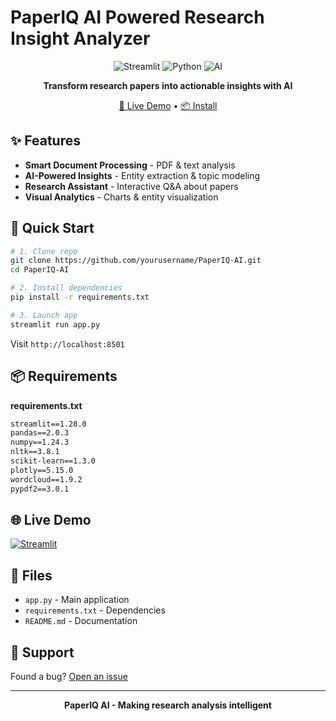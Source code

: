 # PaperIQ AI Powered Research Insight Analyzer

<div align="center">

![Streamlit](https://img.shields.io/badge/Streamlit-FF4B4B?style=for-the-badge&logo=Streamlit&logoColor=white)
![Python](https://img.shields.io/badge/Python-3776AB?style=for-the-badge&logo=python&logoColor=white)
![AI](https://img.shields.io/badge/AI-Powered-10B981?style=for-the-badge)

**Transform research papers into actionable insights with AI**

[🚀 Live Demo](#) • [📦 Install](#-quick-start)

</div>

## ✨ Features

- **Smart Document Processing** - PDF & text analysis
- **AI-Powered Insights** - Entity extraction & topic modeling  
- **Research Assistant** - Interactive Q&A about papers
- **Visual Analytics** - Charts & entity visualization

## 🚀 Quick Start

```bash
# 1. Clone repo
git clone https://github.com/yourusername/PaperIQ-AI.git
cd PaperIQ-AI

# 2. Install dependencies
pip install -r requirements.txt

# 3. Launch app
streamlit run app.py
```

Visit `http://localhost:8501`

## 📦 Requirements

**requirements.txt**
```txt
streamlit==1.28.0
pandas==2.0.3
numpy==1.24.3
nltk==3.8.1
scikit-learn==1.3.0
plotly==5.15.0
wordcloud==1.9.2
pypdf2==3.0.1
```

## 🌐 Live Demo

[![Streamlit](https://static.streamlit.io/badges/streamlit_badge_black_white.svg)](https://paperiq-ai.streamlit.app)

## 📁 Files

- `app.py` - Main application
- `requirements.txt` - Dependencies  
- `README.md` - Documentation

## 🤝 Support

Found a bug? [Open an issue](https://github.com/yourusername/PaperIQ-AI/issues)

---

<div align="center">

**PaperIQ AI - Making research analysis intelligent**

</div>